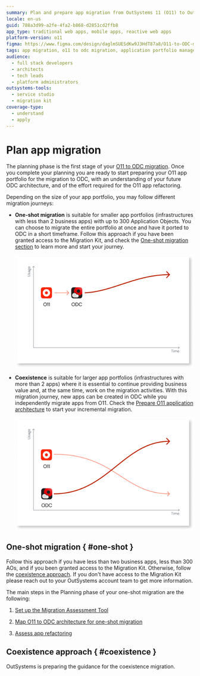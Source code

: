 ```yaml
---
summary: Plan and prepare app migration from OutSystems 11 (O11) to OutSystems Developer Cloud (ODC).
locale: en-us
guid: 788a3d99-a2fe-4fa2-b868-d2851cd2ffb8
app_type: traditional web apps, mobile apps, reactive web apps
platform-version: o11
figma: https://www.figma.com/design/daglmSUESdKw9J3HdT87a8/O11-to-ODC-migration?node-id=1-852
tags: app migration, o11 to odc migration, application portfolio management, migration strategies, migration planning
audience:
  - full stack developers
  - architects
  - tech leads
  - platform administrators
outsystems-tools:
  - service studio
  - migration kit
coverage-type:
  - understand
  - apply
---
```


# Plan app migration

The planning phase is the first stage of your [O11 to ODC migration](../migration-intro.md). Once you complete your planning you are ready to start preparing your O11 app portfolio for the migration to ODC, with an understanding of your future ODC architecture, and of the effort required for the O11 app refactoring.

Depending on the size of your app portfolio, you may follow different migration journeys:

* **One-shot migration** is suitable for smaller app portfolios (infrastructures with less than 2 business apps) with up to 300 Application Objects. You can choose to migrate the entire portfolio at once and have it ported to ODC in a short timeframe. Follow this approach if you have been granted access to the Migration Kit, and check the [One-shot migration section](#one-shot) to learn more and start your journey.

    ![Diagram showing the one-shot migration process for small app portfolios from O11 to ODC](images/one-shot-migration-diag.png "One-Shot Migration Diagram")

* **Coexistence** is suitable for larger app portfolios (infrastructures with more than 2 apps) where it is essential to continue providing business value and, at the same time, work on the migration activities. With this migration journey, new apps can be created in ODC while you independently migrate apps from O11. Check the [Prepare O11 application architecture](#coexistence) to start your incremental migration.

    ![Diagram depicting the phased approach for migrating larger app portfolios from O11 to ODC](images/migration-phased-approach-diag.png "Phased Approach to Migration Diagram")

## One-shot migration { #one-shot }

<div class="info" markdown="1">

Follow this approach if you have less than two business apps, less than 300 AOs, and if you been granted access to the Migration Kit. Otherwise, follow the [coexistence approach](#coexistence).
If you don't have access to the Migration Kit please reach out to your OutSystems account team to get more information.

</div>

The main steps in the Planning phase of your one-shot migration are the following:

1. [Set up the Migration Assessment Tool](../setup-assessement-tool.md)

1. [Map O11 to ODC architecture for one-shot migration](plan-map-apps.md)

1. [Assess app refactoring](plan-assess-refactor.md)

## Coexistence approach { #coexistence }

OutSystems is preparing the guidance for the coexistence migration.
